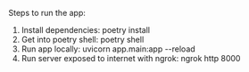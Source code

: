 Steps to run the app:

1. Install dependencies: poetry install
2. Get into poetry shell: poetry shell
3. Run app locally:  uvicorn app.main:app --reload  
4. Run server exposed to internet with ngrok:  ngrok http 8000